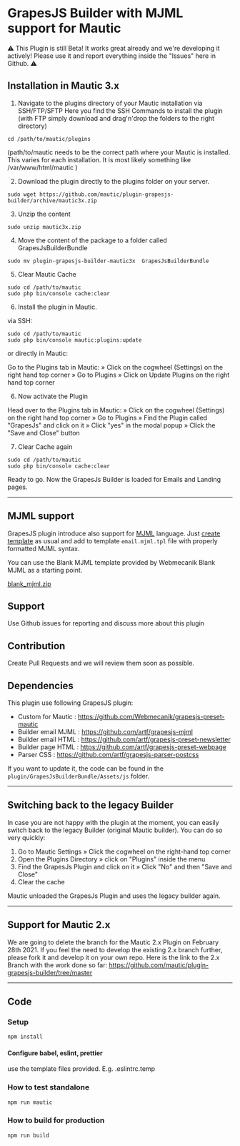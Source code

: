 # GrapesJS Builder with MJML support for Mautic

⚠️ This Plugin is still Beta! It works great already and we're developing it actively! Please use it and report everything inside the "Issues" here in Github. ⚠️

## Installation in Mautic 3.x

1. Navigate to the plugins directory of your Mautic installation via SSH/FTP/SFTP
Here you find the SSH Commands to install the plugin (with FTP simply download and drag'n'drop the folders to the right directory)
```
cd /path/to/mautic/plugins
```
(path/to/mautic needs to be the correct path where your Mautic is installed. This varies for each installation. It is most likely something like /var/www/html/mautic )

2. Download the plugin directly to the plugins folder on your server.
```
sudo wget https://github.com/mautic/plugin-grapesjs-builder/archive/mautic3x.zip
```
3. Unzip the content 
```
sudo unzip mautic3x.zip
```

4. Move the content of the package to a folder called GrapesJsBuilderBundle
```
sudo mv plugin-grapesjs-builder-mautic3x  GrapesJsBuilderBundle
```

5. Clear Mautic Cache
```
sudo cd /path/to/mautic
sudo php bin/console cache:clear
```
6. Install the plugin in Mautic.

via SSH:
```
sudo cd /path/to/mautic
sudo php bin/console mautic:plugins:update
```
or directly in Mautic:

Go to the Plugins tab in Mautic:
» Click on the cogwheel (Settings) on the right hand top corner » Go to Plugins » Click on Update Plugins on the right hand top corner

6. Now activate the Plugin

Head over to the Plugins tab in Mautic:
» Click on the cogwheel (Settings) on the right hand top corner » Go to Plugins » Find the Plugin called "GrapesJs" and click on it » Click "yes" in the modal popup » Click the "Save and Close" button

7. Clear Cache again
```
sudo cd /path/to/mautic
sudo php bin/console cache:clear
```

Ready to go. Now the GrapesJs Builder is loaded for Emails and Landing pages. 

-------------------------------------------------------------------

## MJML support

GrapesJS plugin introduce also support for [MJML](https://mjml.io/) language. Just [create template](https://developer.mautic.org/#themes) as usual and add to template `email.mjml.tpl` file with properly formatted MJML syntax.  

You can use the Blank MJML template provided by Webmecanik Blank MJML as a starting point.

[blank_mjml.zip](https://github.com/mautic/plugin-grapesjs-builder/files/4757520/blank_mjml.zip)

## Support

Use Github issues for reporting and discuss more about this plugin

## Contribution

Create Pull Requests and we will review them soon as possible.

## Dependencies

This plugin use following GrapesJS plugin:

- Custom for Mautic : https://github.com/Webmecanik/grapesjs-preset-mautic
- Builder email MJML : https://github.com/artf/grapesjs-mjml
- Builder email HTML : https://github.com/artf/grapesjs-preset-newsletter
- Builder page HTML : https://github.com/artf/grapesjs-preset-webpage
- Parser CSS : https://github.com/artf/grapesjs-parser-postcss

If you want to update it, the code can be found in the `plugin/GrapesJsBuilderBundle/Assets/js` folder.

-------------------------------------------------------------------

## Switching back to the legacy Builder

In case you are not happy with the plugin at the moment, you can easily switch back to the legacy Builder (original Mautic builder). You can do so very quickly:
1. Go to Mautic Settings » Click the cogwheel on the right-hand top corner 
2. Open the Plugins Directory » click on "Plugins" inside the menu
3. Find the GrapesJs Plugin and click on it » Click "No" and then "Save and Close"
4. Clear the cache

Mautic unloaded the GrapesJs Plugin and uses the legacy builder again.

-------------------------------------------------------------------

## Support for Mautic 2.x

We are going to delete the branch for the Mautic 2.x Plugin on February 28th 2021. 
If you feel the need to develop the existing 2.x branch further, please fork it and develop it on your own repo. 
Here is the link to the 2.x Branch with the work done so far: 
https://github.com/mautic/plugin-grapesjs-builder/tree/master 

-------------------------------------------------------------------

## Code
### Setup 
```bash
npm install
```

#### Configure babel, eslint, prettier
use the template files provided. E.g. .eslintrc.temp

### How to test standalone
```bash
npm run mautic
```

### How to build for production
```bash
npm run build
```